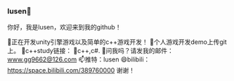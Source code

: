 ###  lusen👋
你好，我是lusen，欢迎来到我的github！

🔭正在开发unity引擎游戏以及简单的c++游戏开发！
🌱个人游戏开发demo上传git上。
👯c++study链接：
🤔c++,c#.
💬问我吗？请发我的邮件：www.gg9662@126.com
📫推特：lusen
😄bilibili：https://space.bilibili.com/389760000 谢谢！
